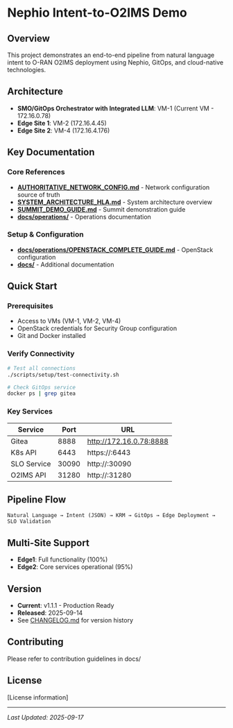 # Nephio Intent-to-O2IMS Demo

## Overview
This project demonstrates an end-to-end pipeline from natural language intent to O-RAN O2IMS deployment using Nephio, GitOps, and cloud-native technologies.

## Architecture
- **SMO/GitOps Orchestrator with Integrated LLM**: VM-1 (Current VM - 172.16.0.78)
- **Edge Site 1**: VM-2 (172.16.4.45)
- **Edge Site 2**: VM-4 (172.16.4.176)

## Key Documentation

### Core References
- **[AUTHORITATIVE_NETWORK_CONFIG.md](AUTHORITATIVE_NETWORK_CONFIG.md)** - Network configuration source of truth
- **[SYSTEM_ARCHITECTURE_HLA.md](SYSTEM_ARCHITECTURE_HLA.md)** - System architecture overview
- **[SUMMIT_DEMO_GUIDE.md](SUMMIT_DEMO_GUIDE.md)** - Summit demonstration guide
- **[docs/operations/](docs/operations/)** - Operations documentation

### Setup & Configuration
- **[docs/operations/OPENSTACK_COMPLETE_GUIDE.md](docs/operations/OPENSTACK_COMPLETE_GUIDE.md)** - OpenStack configuration
- **[docs/](docs/)** - Additional documentation

## Quick Start

### Prerequisites
- Access to VMs (VM-1, VM-2, VM-4)
- OpenStack credentials for Security Group configuration
- Git and Docker installed

### Verify Connectivity
```bash
# Test all connections
./scripts/setup/test-connectivity.sh

# Check GitOps service
docker ps | grep gitea
```

### Key Services
| Service | Port | URL |
|---------|------|-----|
| Gitea | 8888 | http://172.16.0.78:8888 |
| K8s API | 6443 | https://<edge-ip>:6443 |
| SLO Service | 30090 | http://<edge-ip>:30090 |
| O2IMS API | 31280 | http://<edge-ip>:31280 |

## Pipeline Flow
```
Natural Language → Intent (JSON) → KRM → GitOps → Edge Deployment → SLO Validation
```

## Multi-Site Support
- **Edge1**: Full functionality (100%)
- **Edge2**: Core services operational (95%)

## Version
- **Current**: v1.1.1 - Production Ready
- **Released**: 2025-09-14
- See [CHANGELOG.md](CHANGELOG.md) for version history

## Contributing
Please refer to contribution guidelines in docs/

## License
[License information]

---
*Last Updated: 2025-09-17*